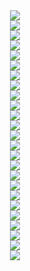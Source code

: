 <center>
<img src='../img/thisishashkat/title_pages_1.png'>
</center>
<center>
<img src='../img/thisishashkat/HASHKAT_Demo_02.png'>
</center>
<center>
<img src='../img/thisishashkat/HASHKAT_Demo_03.png'>
</center>
<center>
<img src='../img/thisishashkat/HASHKAT_Demo_04.png'>
</center>
<center>
<img src='../img/thisishashkat/HASHKAT_Demo_05.png'>
</center>
<center>
<img src='../img/thisishashkat/title_pages_6.png'>
</center>
<center>
<img src='../img/thisishashkat/HASHKAT_Demo_07.png'>
</center>
<center>
<img src='../img/thisishashkat/HASHKAT_Demo_08.png'>
</center>
<center>
<img src='../img/thisishashkat/HASHKAT_Demo_09.png'>
</center>
<center>
<img src='../img/thisishashkat/HASHKAT_Demo_10.png'>
</center>
<center>
<img src='../img/thisishashkat/title_pages_11.png'>
</center>
<center>
<img src='../img/thisishashkat/HASHKAT_Demo_12.png'>
</center>
<center>
<img src='../img/thisishashkat/HASHKAT_Demo_13.png'>
</center>
<center>
<img src='../img/thisishashkat/HASHKAT_Demo_14.png'>
</center>
<center>
<img src='../img/thisishashkat/HASHKAT_Demo_15.png'>
</center>
<center>
<img src='../img/thisishashkat/HASHKAT_Demo_16.png'>
</center>
<center>
<img src='../img/thisishashkat/HASHKAT_Demo_17.png'>
</center>
<center>
<img src='../img/thisishashkat/HASHKAT_Demo_18.png'>
</center>
<center>
<img src='../img/thisishashkat/title_pages_19.png'>
</center>
<center>
<img src='../img/thisishashkat/HASHKAT_Demo_20.png'>
</center>
<center>
<img src='../img/thisishashkat/title_pages_21.png'>
</center>
<center>
<img src='../img/thisishashkat/HASHKAT_Demo_22.png'>
</center>
<center>
<img src='../img/thisishashkat/HASHKAT_Demo_23.png'>
</center>
<center>
<img src='../img/thisishashkat/HASHKAT_Demo_24.png'>
</center>
<center>
<img src='../img/thisishashkat/title_pages_19.png'>
</center>
